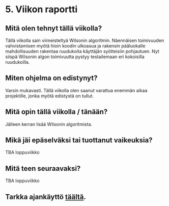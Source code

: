 # 5. Viikon raportti

## Mitä olen tehnyt tällä viikolla?

Tällä viikolla sain viimeisteltyä Wilsonin algoritmin. Näennäisen toimivuuden vahvistamisen myötä hioin koodin ulkoasua
ja rakensin pääluokalle mahdollisuuden rakentaa ruudukoita käyttäjän syötteisiin pohjautuen. Nyt siispä Wilsonin algon
toimivuutta pystyy testailemaan eri kokoisilla ruudukoilla.

## Miten ohjelma on edistynyt?

Varsin mukavasti. Tällä viikolla olen saanut varattua enemmän aikaa projektille, jonka myötä edistystä on tullut.

## Mitä opin tällä viikolla / tänään?

Jälleen kerran lisää Wilsonin algoritmista.

## Mikä jäi epäselväksi tai tuottanut vaikeuksia?

TBA loppuviikko

## Mitä teen seuraavaksi?

TBA loppuviikko

## Tarkka ajankäyttö [täältä](../tuntikirjanpito.md).